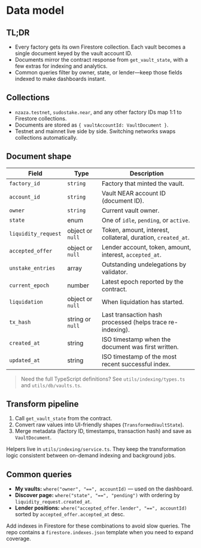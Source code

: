 # Data model

## TL;DR
- Every factory gets its own Firestore collection. Each vault becomes a single document keyed by the vault account ID.
- Documents mirror the contract response from `get_vault_state`, with a few extras for indexing and analytics.
- Common queries filter by owner, state, or lender—keep those fields indexed to make dashboards instant.

## Collections
- `nzaza.testnet`, `sudostake.near`, and any other factory IDs map 1:1 to Firestore collections.
- Documents are stored as `{ vaultAccountId: VaultDocument }`.
- Testnet and mainnet live side by side. Switching networks swaps collections automatically.

## Document shape
| Field | Type | Description |
| ----- | ---- | ----------- |
| `factory_id` | `string` | Factory that minted the vault. |
| `account_id` | `string` | Vault NEAR account ID (document ID). |
| `owner` | `string` | Current vault owner. |
| `state` | enum | One of `idle`, `pending`, or `active`. |
| `liquidity_request` | object or `null` | Token, amount, interest, collateral, duration, `created_at`. |
| `accepted_offer` | object or `null` | Lender account, token, amount, interest, `accepted_at`. |
| `unstake_entries` | array | Outstanding undelegations by validator. |
| `current_epoch` | number | Latest epoch reported by the contract. |
| `liquidation` | object or `null` | When liquidation has started. |
| `tx_hash` | string or `null` | Last transaction hash processed (helps trace re-indexing). |
| `created_at` | string | ISO timestamp when the document was first written. |
| `updated_at` | string | ISO timestamp of the most recent successful index. |

> Need the full TypeScript definitions? See `utils/indexing/types.ts` and `utils/db/vaults.ts`.

## Transform pipeline
1. Call `get_vault_state` from the contract.
2. Convert raw values into UI-friendly shapes (`TransformedVaultState`).
3. Merge metadata (factory ID, timestamps, transaction hash) and save as `VaultDocument`.

Helpers live in `utils/indexing/service.ts`. They keep the transformation logic consistent between on-demand indexing and background jobs.

## Common queries
- **My vaults:** `where("owner", "==", accountId)` — used on the dashboard.
- **Discover page:** `where("state", "==", "pending")` with ordering by `liquidity_request.created_at`.
- **Lender positions:** `where("accepted_offer.lender", "==", accountId)` sorted by `accepted_offer.accepted_at` desc.

Add indexes in Firestore for these combinations to avoid slow queries. The repo contains a `firestore.indexes.json` template when you need to expand coverage.
